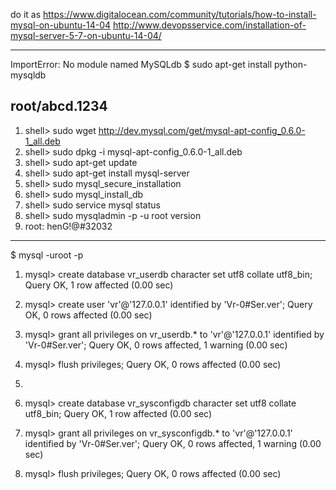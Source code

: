 do it as 
https://www.digitalocean.com/community/tutorials/how-to-install-mysql-on-ubuntu-14-04
http://www.devopsservice.com/installation-of-mysql-server-5-7-on-ubuntu-14-04/

---------------------------------
ImportError: No module named MySQLdb
$ sudo apt-get install python-mysqldb

root/abcd.1234
----------------------------------
1) shell> sudo wget http://dev.mysql.com/get/mysql-apt-config_0.6.0-1_all.deb
2) shell> sudo dpkg -i mysql-apt-config_0.6.0-1_all.deb
3) shell> sudo apt-get update
4) shell> sudo apt-get install mysql-server
5) shell> sudo mysql_secure_installation
6) shell> sudo mysql_install_db
7) shell> sudo service mysql status
8) shell> sudo mysqladmin -p -u root version
9) root: henG!@#32032


---------------------------------
$ mysql -uroot -p
1) mysql> create database vr_userdb character set utf8 collate utf8_bin;
Query OK, 1 row affected (0.00 sec)
2) mysql> create user 'vr'@'127.0.0.1' identified by 'Vr-0#Ser.ver';
Query OK, 0 rows affected (0.00 sec)
3) mysql> grant all privileges on vr_userdb.* to 'vr'@'127.0.0.1' identified by 'Vr-0#Ser.ver';
Query OK, 0 rows affected, 1 warning (0.00 sec)
4) mysql> flush privileges;
Query OK, 0 rows affected (0.00 sec)
5) 

1) mysql> create database vr_sysconfigdb character set utf8 collate utf8_bin;
Query OK, 1 row affected (0.00 sec)
2) mysql> grant all privileges on vr_sysconfigdb.* to 'vr'@'127.0.0.1' identified by 'Vr-0#Ser.ver';
Query OK, 0 rows affected, 1 warning (0.00 sec)
3) mysql> flush privileges;
Query OK, 0 rows affected (0.00 sec)
